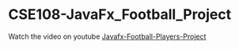 # CSE108-JavaFx_Football_Project
Watch the video on youtube [Javafx-Football-Players-Project](https://www.youtube.com/watch?v=VwsDiVtn1wg)
